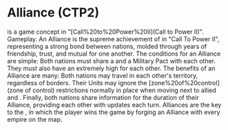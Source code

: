 # Alliance (CTP2)

 is a game concept in "[Call%20to%20Power%20II](Call to Power II)".
Gameplay.
An Alliance is the supreme achievement of in "Call To Power II", representing a strong bond between nations, molded through years of friendship, trust, and mutual for one another. 
The conditions for an Alliance are simple: Both nations must share a and a Military Pact with each other. They must also have an extremely high for each other.
The benefits of an Alliance are many: Both nations may travel in each other's territory, regardless of borders. Their Units may ignore the [zone%20of%20control](zone of control) restrictions normally in place when moving next to allied and . Finally, both nations share information for the duration of their Alliance, providing each other with updates each turn.
Alliances are the key to the , in which the player wins the game by forging an Alliance with every empire on the map.
